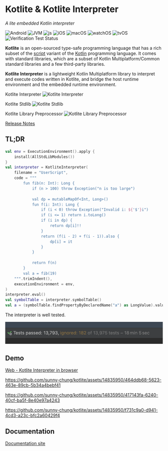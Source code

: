 # Kotlite & Kotlite Interpreter

_A lite embedded Kotlin interpreter_

![Android](https://img.shields.io/badge/Android-blue)
![JVM](https://img.shields.io/badge/JVM-blue)
![js](https://img.shields.io/badge/js-blue)
![iOS](https://img.shields.io/badge/iOS-blue)
![macOS](https://img.shields.io/badge/macOS-blue)
![watchOS](https://img.shields.io/badge/watchOS-blue)
![tvOS](https://img.shields.io/badge/tvOS-blue)
![Verification Test Status](https://github.com/sunny-chung/kotlite/actions/workflows/run-test.yaml/badge.svg?branch=main)

**Kotlite** is an open-sourced type-safe programming language that has a rich subset of the [script](https://kotlinlang.org/docs/custom-script-deps-tutorial.html) variant of the [Kotlin](https://kotlinlang.org/) programming language. It comes with standard libraries, which are a subset of Kotlin Multiplatform/Common standard libraries and a few third-party libraries.

**Kotlite Interpreter** is a lightweight Kotlin Multiplatform library to interpret and execute codes written in Kotlite, and bridge the host runtime environment and the embedded runtime environment.

Kotlite Interpreter ![Kotlite Interpreter](https://img.shields.io/maven-central/v/io.github.sunny-chung/kotlite-interpreter)

Kotlite Stdlib ![Kotlite Stdlib](https://img.shields.io/maven-central/v/io.github.sunny-chung/kotlite-stdlib)

Kotlite Library Preprocessor ![Kotlite Library Preprocessor](https://img.shields.io/maven-central/v/io.github.sunny-chung/kotlite-stdlib-processor-plugin)

[Release Notes](CHANGELOG.md)

## TL;DR

```kotlin
val env = ExecutionEnvironment().apply {
    install(AllStdLibModules())
}
val interpreter = KotliteInterpreter(
    filename = "UserScript",
    code = """
        fun fib(n: Int): Long {
            if (n > 100) throw Exception("n is too large")
            
            val dp = mutableMapOf<Int, Long>()
            fun f(i: Int): Long {
                if (i < 0) throw Exception("Invalid i: ${'$'}i")
                if (i <= 1) return i.toLong()
                if (i in dp) {
                    return dp[i]!!
                }
                return (f(i - 2) + f(i - 1)).also {
                    dp[i] = it
                }
            }
            
            return f(n)
        }
        val a = fib(19)
    """.trimIndent(),
    executionEnvironment = env,
)
interpreter.eval()
val symbolTable = interpreter.symbolTable()
val a = (symbolTable.findPropertyByDeclaredName("a") as LongValue).value // 4181L
```

The interpreter is well tested.

![Well tested](./doc/usermanual/media/tests.png)

## Demo

[Web - Kotlite Interpreter in browser](https://sunny-chung.github.io/kotlite/demo/)

https://github.com/sunny-chung/kotlite/assets/14835950/464ddb68-5623-463e-89cb-5b34a4bebf41

https://github.com/sunny-chung/kotlite/assets/14835950/417143fa-6240-40cf-ba5f-8e40e97a4243

https://github.com/sunny-chung/kotlite/assets/14835950/f731c9a0-d941-4cd3-a23c-bfc2a60429f4

## Documentation

[Documentation site](https://sunny-chung.github.io/kotlite/)
